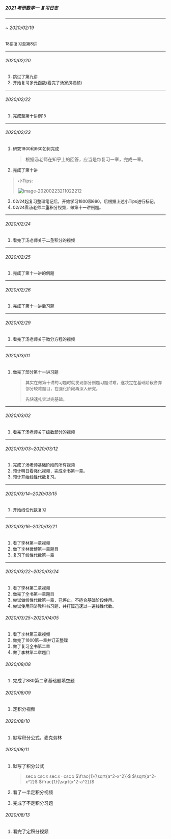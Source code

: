 ##### 2021 考研数学一 复习日志

***

######  ~ 2020/02/19 

<font size=2> 18讲复习至第8讲 </font>

***

###### 2020/02/20

1. <font size=2>跳过了第九讲</font>
2. <font size=2>开始复习多元函数(看完了汤家凤视频)</font>

***

###### 2020/02/22

1. <font size=2>完成至第十讲例15</font>

***

###### 2020/02/23

1. <font size=2>研究1800和660如何完成</font>

   > 根据汤老师在知乎上的回答，应当是每复习一章，完成一章。

2. <font size=2>完成了第十讲</font>

> 小Tips:
>
> ![image-20200223211022212](https://pic1.zhimg.com/80/v2-aa36e3d50442eba8c8a300836c68692f_1440w.jpg)

3. <font size=2>02/24起复习整理笔记后，开始学习1800和660，后根据上述小Tips进行标记。</font>
4. <font size=2>02/24看汤老师二重积分视频，做第十一讲例题。</font>

***

###### 2020/02/24

1. <font size=2>看完了汤老师关于二重积分的视频</font>

***

###### 2020/02/25

1. <font size=2>完成了第十一讲的例题</font>

***

###### 2020/02/26

1. <font size=2>完成了第十一讲后习题</font>

***

###### 2020/02/29

1. <font size=2>看完了汤老师关于微分方程的视频</font>

***

###### 2020/03/01

1. <font size=2>做完了部分第十一讲习题</font>

   > <font size=2>其实在做第十讲的习题时就发现部分例题习题过难，遂决定在基础阶段舍弃部分较难题目，在强化阶段再深入研究。</font>
   >
   > <font size=2>先快速扎实过完基础。</font>

***

###### 2020/03/02 

1. <font size=2>看完了汤老师关于级数部分的视频</font>

***

###### 2020/03/03~2020/03/12

1. <font size=2>完成了汤老师基础阶段的所有视频</font>
2. <font size=2>预计明日看强化视频，完成全书第一章。</font>
3. <font size=2>预计开始线性代数复习。</font>

***

###### 2020/03/14~2020/03/15

1. <font size=2>开始线性代数复习</font>

***

###### 2020/03/16~2020/03/21

1. <font size=2>看了李林第一章视频</font>
2. <font size=2>做了李林微博第一章题目</font>
3. <font size=2>复习了线性代数第一章</font>

***

###### 2020/03/22~2020/03/24

1. <font size=2>看了李林第二章视频</font>
2. <font size=2>做完了全书第一章题目</font>
3. <font size=2>尝试做线性代数第一章，已停止。不适合基础阶段使用。</font>
4. <font size=2>尝试使用同济教科书习题，并打算迅速过一遍线性代数。</font>

###### 2020/03/25~2020/04/05
1. <font size=2>看了李林第三章视频</font>
2. <font size=2>做完了1800第一章并订正整理</font>
3. <font size=2>做了复习全书第二章</font>
4. <font size=2>做了李林第二章题目</font>

###### 2020/08/08

1. 完成了880第二章基础题填空题

###### 2020/08/09

1. 定积分视频

###### 2020/08/10

1. 默写积分公式，麦克劳林

###### 2020/08/11

1. 默写了积分公式

   > $\sec x$  $\csc x$  $\sec x\cdot \csc x$   $\frac{1}{\sqrt{a^2-x^2}}$   $\sqrt{a^2-x^2}$   $\frac{1}{\sqrt{x^2-a^2}}$

2. 看了一半定积分视频

3. 完成了不定积分习题

###### 2020/08/13

1. 看完了定积分视频